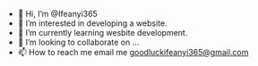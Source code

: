 - 👋 Hi, I’m @Ifeanyi365
- 👀 I’m interested in developing a website.
- 🌱 I’m currently learning wesbite development.
- 💞️ I’m looking to collaborate on ...
- 📫 How to reach me email me goodluckifeanyi365@gmail.com

<!---
Ifeanyi365/Ifeanyi365 is a ✨ special ✨ repository because its `README.md` (this file) appears on your GitHub profile.
You can click the Preview link to take a look at your changes.
--->
